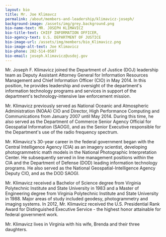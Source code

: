 ```yaml
---
layout: bio
title: Mr. Joe Klimavcz
permalink: /about/members-and-leadership/klimavicz-joseph/
background-image: /assets/img/grey.background.png
bio-name-text: MR. JOSEPH KLIMAVICZ
bio-title-text: CHIEF INFORMATION OFFICER,
bio-agency-text: U.S. DEPARTMENT OF JUSTICE
bio-image-url: /assets/img/members/bio_Klimavicz.png
bio-image-alt-text: Joe Klimavicz
bio-phone: 202-514-0507
bio-email: joseph.klimavicz@usdoj.gov
---
```

Mr. Joseph F. Klimavicz joined the Department of Justice (DOJ) leadership team as Deputy Assistant Attorney General for Information Resources Management and Chief Information Officer (CIO) in May 2014. In this position, he provides leadership and oversight of the department's information technology programs and services in support of the department's technology-intensive law enforcement mission.

Mr. Klimavicz previously served as National Oceanic and Atmospheric Administration (NOAA) CIO and Director, High Performance Computing and Communications from January 2007 until May 2014. During this time, he also served as the Department of Commerce Senior Agency Official for Geospatial Information (SAOGI), and as the Senior Executive responsible for the Department's use of the radio frequency spectrum.

Mr. Klimavicz's 30-year career in the federal government began with the Central Intelligence Agency (CIA) as an imagery scientist, developing photogrammetric math models in the National Photographic Interpretation Center. He subsequently served in line management positions within the CIA and the Department of Defense (DOD) leading information technology programs. He also served as the National Geospatial-Intelligence Agency Deputy CIO, and as the DOD SAOGI.

Mr. Klimavicz received a Bachelor of Science degree from Virginia Polytechnic Institute and State University in 1983 and a Master of Engineering degree from Virginia Polytechnic Institute and State University in 1988. Major areas of study included geodesy, photogrammetry and imaging systems. In 2012, Mr. Klimavicz received the U.S. Presidential Rank Award for Distinguished Executive Service - the highest honor attainable for federal government work.

Mr. Klimavicz lives in Virginia with his wife, Brenda and their three daughters.
